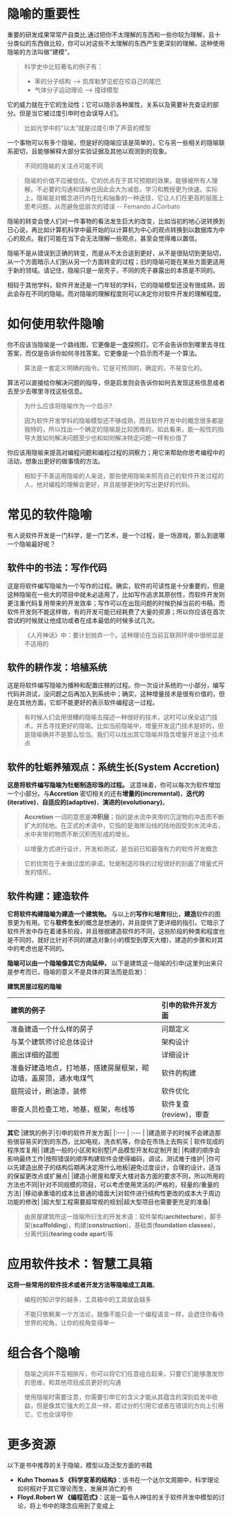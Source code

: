 # 隐喻的重要性
重要的研发成果常常产自类比.通过把你不太理解的东西和一些你较为理解，且十分类似的东西做比较，你可以对这些不太理解的东西产生更深刻的理解。这种使用隐喻的方法叫做"建模"。
> 科学史中比较著名的例子有：
> * 苯的分子结构 --> 凯库勒梦见蛇在咬自己的尾巴
> * 气体分子运动理论  --> 撞球模型

它的威力就在于它的生动性；它可以隐示各种属性，关系以及需要补充查证的部分。但是当它被过度引申时也会误导人们。
> 比如光学中的"以太"就是过度引申了声音的模型

一个事物可以有多个隐喻，但是好的隐喻应该是简单的，它与另一些相关的隐喻联系密切，且能够解释大部分实验证据及其他以观测到的现象。
> 不同的隐喻的关注点可能不同

> 隐喻的价值不应被低估。它的优点在于其可预期的效果。能够被所有人理解。不必要的沟通和误解也因此会大为减低，学习和教授更为快速。实际上，隐喻是对概念进行内在化和抽象的一种途径，它让人们在更高的层面上思考问题，从而避免低层次的错误  -- Femando J.Corbato


隐喻的转变会使人们对一件事物的看法发生巨大的改变，比如当初的地心说转换到日心说，再比如计算机科学中最开始的以计算机为中心的观点转换到以数据库为中心的观点。我们可能在当下会无法理解一些观点，甚至会觉得难以置信。

隐喻不是从错误到正确的转变，而是从不太合适到更好，从不是很贴切到更贴切，从一个方面暗示人们到从另一个方面转变的过程；旧的隐喻可能在某些方面更适用于新的领域。请记住，隐喻只是一层壳子，不同的壳子暴露出的本质是不同的。

相较于其他学科，软件开发还是一门年轻的学科，它的隐喻模型还没有很成熟，因此会存在不同的隐喻。而对隐喻的理解程度则可以决定你对软件开发的理解程度。

# 如何使用软件隐喻

你不应该当隐喻是一个路线图，它更像是一盏探照灯。它不会告诉你到哪里去寻找答案，而仅是告诉你如何寻找答案。它更像是一个启示而不是一个算法。

> 算法是一套定义明确的指令。它是可预测的，确定的，不易变化的。

算法可以直接给你解决问题的指导，但是启发则会告诉你如何去发现这些信息或者去至少去哪里寻找这些信息。

> 为什么应该将隐喻作为一个启示? 
>   
> 因为软件开发学科的隐喻模型还不够成熟，而且软件开发中的概念很多都是独特的，所以找出一个确定的隐喻是比较困难的。如此看来，能一般性的指导大致如何解决问题至少也和如何解决特定问题一样有价值了

你应该用隐喻来提高对编程问题和编程过程的洞察力；用它来帮助你思考编程中的活动，想象出更好的做事情的方法。
> 相较于不善运用隐喻的人来说，那些使用隐喻来照亮自己的软件开发过程的人，他对编程的理解会更好，并且能够更快的写出更好的代码。


# 常见的软件隐喻
有人说软件开发是一门科学，是一门艺术，是一个过程，是一场游戏，那么到底哪一个隐喻最好呢？
## 软件中的书法：写作代码
这是将软件编写隐喻为一个写作的过程。确实，软件的可读性是十分重要的，但是这种隐喻在一些大的项目中就未必适用了，比如写作追求其原创性，而软件开发则更注重代码复用带来的开发效率；写作可以在出现问题的时候扔掉当前的书稿，而软件开发则不能这样做，有的开发可能已经耗费了大量的资源；所以你应该在首次尝试的时候就让他成功或者在成本最低的时候多试几次。
> 《人月神话》中：要计划抛弃一个。这种理论在当前互联网环境中很明显是不适用的
## 软件的耕作发：培植系统
这是将软件编写隐喻为播种和配置庄稼的过程。你一次设计系统的一小部分，编写代码并测试，没问题之后再加入到系统中；确实，这种增量技术是很有价值的，但是在其他方面，它却不能更好的表示软件编程这一过程。
> 有时候人们会用很糟的隐喻去描述一种很好的技术，这时可以保全这门技术，并去寻找更好的隐喻。比如当前隐喻中，增量开发这门技术是好的，但是隐喻确并不是那么恰当。我们可以找出其它隐喻并隐含增量开发这个技术点
## 软件的牡蛎养殖观点：系统生长(System Accretion)
**这是将软件编写隐喻为牡蛎制造珍珠的过程。** 这意味着，你可以每次为软件增加一个小部分。与**Accretion** 密切相关的还有**增量的(incremental)**，**迭代的(iterative)**，**自适应的(adaptive)**，**演进的(evolutionary)**。 

> **Accretion** 一词的意思是**冲积层**；指的是水流中夹带的沉淀物的冲击而不断扩大的陆地。在正式的术语中，它指的是海岸沿线的陆地因受到水流冲击，水中夹带的物质不断沉积而形成的增长。

>以增量方式进行设计，开发和测试，是当前已知最强有力的软件开发概念

>它的优势在于未做过度的承诺。牡蛎制造珍珠的过程很好的刻画了增量式开发的情形。

## **软件构建**：建造软件
**它将软件构建隐喻为建造一个建筑物。** 与以上的**写作**和**培育**相比，**建造**软件的图景更为有用。它与**软件生长**的概念是想通的，并且提供了更详细的指引。它暗示了软件开发中存在着诸多阶段，并且根据建造软件的不同，这些阶段的种类和程度也是不同的，就好比针对不同的建造对象(小的模型到摩天大楼)，建造的步骤和对其中的考虑也是不同的。

**隐喻可以由一个隐喻像其它方向延伸，** 以下是建筑这一隐喻的引申(这里列出来只是参考而已，隐喻的意义不是具体的算法而是启发)：


**建筑房屋过程的隐喻**

| 建筑的例子 | 引申的软件开发方面 |
| :--- |:--- |
|准备建造一个什么样的房子|问题定义|
|与某个建筑师讨论总体设计|架构设计|
|画出详细的蓝图|详细设计|
|准备好建造地点，打地基，搭建房屋框架，砌边墙，盖房顶，通水电煤气|软件的构建|
|庭院设计，刷油漆，装修|软件优化|
|审查人员检查工地，地基，框架，布线等|软件复查(review)，审查|

**其它**
|建筑的例子|引申的软件开发方面|
|:--- | :--- |
|建造房子的时候不会建造那些很容易买的到的东西，比如电视，洗衣机等，你会在市场上去购买 | 软件现成的程序库复用|
|建造一般的小区房和别墅|产品模型开发和定制开发|
|构建的顺序会影响最终工作|按照错误的顺序构建软件会使得编码，调试，测试难于维护|
|你可以先建造出房子的结构后期再决定用什么地板|避免过度设计，合理的设计，适当的保留更改点或扩展点|
|建造小房屋和摩天大楼对各方面的要求不同，所以所用的方法也不同|针对不同规模的项目，可以考虑使用灵活的/严格的，轻量的/重量的方法|
|移动承重墙的成本比普通的墙面大|对软件进行结构性更改的成本大于周边功能的修改|
|超大型工程需要超常规的规划|超大型项目也需要更充足的准备|

> 由房屋建筑所这一隐喻所衍生的开发术语：软件架构(**architecture**)，脚手架(**scaffolding**)，构建(**construction**)，基础类(**foundation classes**)，分离代码(**tearing code apart**)等
# 应用软件技术：智慧工具箱
**这将一些常用的软件技术或者开发方法等隐喻成工具箱**。
> 编程的知识学的越多，工具箱中的工具就会越多

> 不能只依赖某一个方法论，就像不能只会一个编程语言一样，会遮住你看待世界的视角，让你的视角变得单一

# 组合各个隐喻
> 隐喻之间并不互相排斥，你可以将它们任意组合起来，只要它们能够激发你的思维，和其他项目成员更好的沟通

> 使用隐喻时需要注意，你需要引申它的含义才能从其蕴含的深刻启发中收益，但是像其它强大的工具一样，若过分的引用它或者在错误的方向上引用它，它也会误导你

# 更多资源 
以下是书中推荐的关于隐喻，模型以及泛型方面的书籍 
* **Kuhn Thomas S 《科学变革的结构》**：该书在一个达尔文周期中，科学理论如何相对于其它理论而生，发展并消亡的书
* **Floyd.Robert W 《编程范式》**：这是一篇令人神往的关于软件开发中模型的讨论，将上书中的理念应用到了变成上
